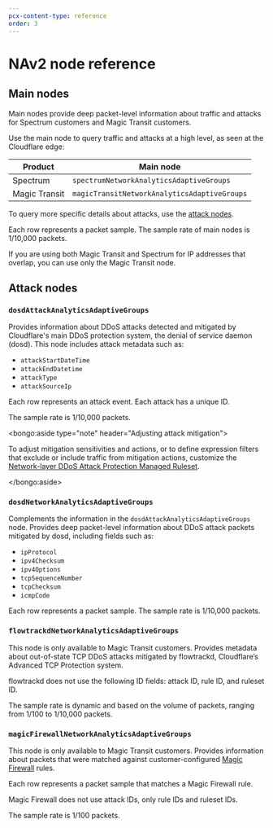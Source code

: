 ```yaml
---
pcx-content-type: reference
order: 3
---
```


# NAv2 node reference

## Main nodes

Main nodes provide deep packet-level information about traffic and attacks for Spectrum customers and Magic Transit customers.

Use the main node to query traffic and attacks at a high level, as seen at the Cloudflare edge:

| Product       | Main node                                    |
| ------------- | -------------------------------------------- |
| Spectrum      | `spectrumNetworkAnalyticsAdaptiveGroups`     |
| Magic Transit | `magicTransitNetworkAnalyticsAdaptiveGroups` |

To query more specific details about attacks, use the [attack nodes](#attack-nodes).

Each row represents a packet sample. The sample rate of main nodes is 1/10,000 packets.

If you are using both Magic Transit and Spectrum for IP addresses that overlap, you can use only the Magic Transit node.

## Attack nodes

### `dosdAttackAnalyticsAdaptiveGroups`

Provides information about DDoS attacks detected and mitigated by Cloudflare's main DDoS protection system, the denial of service daemon (dosd). This node includes attack metadata such as:

- `attackStartDateTime`
- `attackEndDatetime`
- `attackType`
- `attackSourceIp`

Each row represents an attack event. Each attack has a unique ID.

The sample rate is 1/10,000 packets.

<bongo:aside type="note" header="Adjusting attack mitigation">

To adjust mitigation sensitivities and actions, or to define expression filters that exclude or include traffic from mitigation actions, customize the [Network-layer DDoS Attack Protection Managed Ruleset](https://developers.cloudflare.com/ddos-protection/managed-rulesets/network).

</bongo:aside>

### `dosdNetworkAnalyticsAdaptiveGroups`

Complements the information in the `dosdAttackAnalyticsAdaptiveGroups` node. Provides deep packet-level information about DDoS attack packets mitigated by dosd, including fields such as:

- `ipProtocol`
- `ipv4Checksum`
- `ipv4Options`
- `tcpSequenceNumber`
- `tcpChecksum`
- `icmpCode`

Each row represents a packet sample. The sample rate is 1/10,000 packets.

### `flowtrackdNetworkAnalyticsAdaptiveGroups`

This node is only available to Magic Transit customers. Provides metadata about out-of-state TCP DDoS attacks mitigated by flowtrackd, Cloudflare’s Advanced TCP Protection system.

flowtrackd does not use the following ID fields: attack ID, rule ID, and ruleset ID.

The sample rate is dynamic and based on the volume of packets, ranging from 1/100 to 1/10,000 packets.

### `magicFirewallNetworkAnalyticsAdaptiveGroups`

This node is only available to Magic Transit customers. Provides information about packets that were matched against customer-configured [Magic Firewall](https://developers.cloudflare.com/magic-firewall/) rules.

Each row represents a packet sample that matches a Magic Firewall rule.

Magic Firewall does not use attack IDs, only rule IDs and ruleset IDs.

The sample rate is 1/100 packets.
